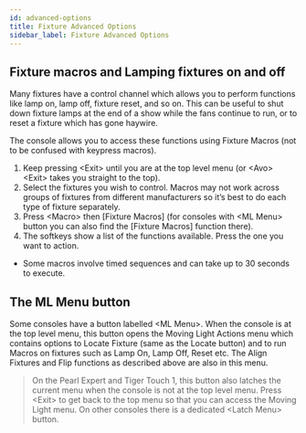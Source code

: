```yaml
---
id: advanced-options
title: Fixture Advanced Options
sidebar_label: Fixture Advanced Options
---
```




Fixture macros and Lamping fixtures on and off
---------------------------

Many fixtures have a control channel which allows you to perform functions like lamp on, lamp off, fixture reset, and so on. This can be useful to shut down fixture lamps at the end of a show while the fans continue to run, or to reset a fixture which has gone haywire.

The console allows you to access these functions using Fixture Macros (not to be confused with keypress macros).

1.	Keep pressing \<Exit\> until you are at the top level menu (or \<Avo\>\<Exit\> takes you straight to the top).
2.	Select the fixtures you wish to control. Macros may not work across groups of fixtures from different manufacturers so it’s best to do each type of fixture separately.
3.	Press \<Macro\> then \[Fixture Macros\] (for consoles with \<ML Menu\> button you can also find the \[Fixture Macros\] function there).
4.	The softkeys show a list of the functions available. Press the one you want to action.

-	Some macros involve timed sequences and can take up to 30 seconds to execute.


The ML Menu button
------------------

Some consoles have a button labelled \<ML Menu\>.
When the console is at the top level menu, this button opens the Moving Light Actions menu which contains options to Locate Fixture (same as the Locate button) and to run Macros on fixtures such as Lamp On, Lamp Off, Reset etc. The Align Fixtures and Flip functions as described above are also in this menu.

> On the Pearl Expert and Tiger Touch 1, this button also latches the current menu when the console is not at the top level menu. Press \<Exit\> to get back to   the top menu so that you can access the Moving Light menu. On other consoles there is a dedicated \<Latch Menu\> button.